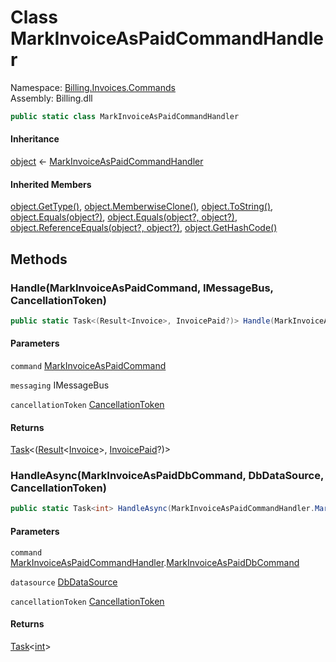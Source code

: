 # <a id="Billing_Invoices_Commands_MarkInvoiceAsPaidCommandHandler"></a> Class MarkInvoiceAsPaidCommandHandler

Namespace: [Billing.Invoices.Commands](Billing.Invoices.Commands.md)  
Assembly: Billing.dll  

```csharp
public static class MarkInvoiceAsPaidCommandHandler
```

#### Inheritance

[object](https://learn.microsoft.com/dotnet/api/system.object) ← 
[MarkInvoiceAsPaidCommandHandler](Billing.Invoices.Commands.MarkInvoiceAsPaidCommandHandler.md)

#### Inherited Members

[object.GetType\(\)](https://learn.microsoft.com/dotnet/api/system.object.gettype), 
[object.MemberwiseClone\(\)](https://learn.microsoft.com/dotnet/api/system.object.memberwiseclone), 
[object.ToString\(\)](https://learn.microsoft.com/dotnet/api/system.object.tostring), 
[object.Equals\(object?\)](https://learn.microsoft.com/dotnet/api/system.object.equals\#system\-object\-equals\(system\-object\)), 
[object.Equals\(object?, object?\)](https://learn.microsoft.com/dotnet/api/system.object.equals\#system\-object\-equals\(system\-object\-system\-object\)), 
[object.ReferenceEquals\(object?, object?\)](https://learn.microsoft.com/dotnet/api/system.object.referenceequals), 
[object.GetHashCode\(\)](https://learn.microsoft.com/dotnet/api/system.object.gethashcode)

## Methods

### <a id="Billing_Invoices_Commands_MarkInvoiceAsPaidCommandHandler_Handle_Billing_Invoices_Commands_MarkInvoiceAsPaidCommand_Wolverine_IMessageBus_System_Threading_CancellationToken_"></a> Handle\(MarkInvoiceAsPaidCommand, IMessageBus, CancellationToken\)

```csharp
public static Task<(Result<Invoice>, InvoicePaid?)> Handle(MarkInvoiceAsPaidCommand command, IMessageBus messaging, CancellationToken cancellationToken)
```

#### Parameters

`command` [MarkInvoiceAsPaidCommand](Billing.Invoices.Commands.MarkInvoiceAsPaidCommand.md)

`messaging` IMessageBus

`cancellationToken` [CancellationToken](https://learn.microsoft.com/dotnet/api/system.threading.cancellationtoken)

#### Returns

 [Task](https://learn.microsoft.com/dotnet/api/system.threading.tasks.task\-1)<\([Result](https://github.com/vgmello/momentum\-sample/blob/0b2e226d00660d6f2b9ea7a033ba4926f0678942/libs/Operations/src/Operations.Extensions/Result.cs)<[Invoice](Billing.Invoices.Contracts.Models.Invoice.md)\>, [InvoicePaid](Billing.Invoices.Contracts.IntegrationEvents.InvoicePaid.md)?\)\>

### <a id="Billing_Invoices_Commands_MarkInvoiceAsPaidCommandHandler_HandleAsync_Billing_Invoices_Commands_MarkInvoiceAsPaidCommandHandler_MarkInvoiceAsPaidDbCommand_System_Data_Common_DbDataSource_System_Threading_CancellationToken_"></a> HandleAsync\(MarkInvoiceAsPaidDbCommand, DbDataSource, CancellationToken\)

```csharp
public static Task<int> HandleAsync(MarkInvoiceAsPaidCommandHandler.MarkInvoiceAsPaidDbCommand command, DbDataSource datasource, CancellationToken cancellationToken = default)
```

#### Parameters

`command` [MarkInvoiceAsPaidCommandHandler](Billing.Invoices.Commands.MarkInvoiceAsPaidCommandHandler.md).[MarkInvoiceAsPaidDbCommand](Billing.Invoices.Commands.MarkInvoiceAsPaidCommandHandler.MarkInvoiceAsPaidDbCommand.md)

`datasource` [DbDataSource](https://learn.microsoft.com/dotnet/api/system.data.common.dbdatasource)

`cancellationToken` [CancellationToken](https://learn.microsoft.com/dotnet/api/system.threading.cancellationtoken)

#### Returns

 [Task](https://learn.microsoft.com/dotnet/api/system.threading.tasks.task\-1)<[int](https://learn.microsoft.com/dotnet/api/system.int32)\>

